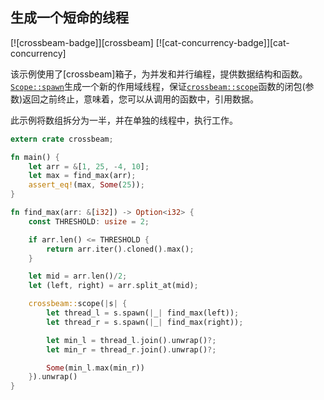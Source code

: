 ## 生成一个短命的线程

[![crossbeam-badge]][crossbeam] [![cat-concurrency-badge]][cat-concurrency]

该示例使用了[crossbeam]箱子，为并发和并行编程，提供数据结构和函数。[`Scope::spawn`]生成一个新的作用域线程，保证[`crossbeam::scope`]函数的闭包(参数)返回之前终止，意味着，您可以从调用的函数中，引用数据。

此示例将数组拆分为一半，并在单独的线程中，执行工作。

```rust
extern crate crossbeam;

fn main() {
    let arr = &[1, 25, -4, 10];
    let max = find_max(arr);
    assert_eq!(max, Some(25));
}

fn find_max(arr: &[i32]) -> Option<i32> {
    const THRESHOLD: usize = 2;

    if arr.len() <= THRESHOLD {
        return arr.iter().cloned().max();
    }

    let mid = arr.len()/2;
    let (left, right) = arr.split_at(mid);

    crossbeam::scope(|s| {
        let thread_l = s.spawn(|_| find_max(left));
        let thread_r = s.spawn(|_| find_max(right));

        let min_l = thread_l.join().unwrap()?;
        let min_r = thread_r.join().unwrap()?;

        Some(min_l.max(min_r))
    }).unwrap()
}
```

[`crossbeam::scope`]: https://docs.rs/crossbeam/*/crossbeam/fn.scope.html
[`scope::spawn`]: https://docs.rs/crossbeam/*/crossbeam/thread/struct.Scope.html#method.spawn
